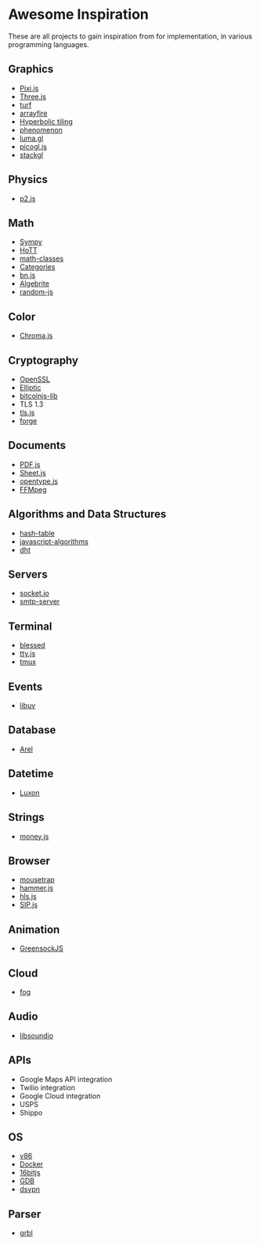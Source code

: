 
# Awesome Inspiration

These are all projects to gain inspiration from for implementation, in various programming languages.

## Graphics

- [Pixi.js](https://github.com/pixijs/pixi.js)
- [Three.js](https://github.com/mrdoob/three.js/)
- [turf](https://github.com/Turfjs/turf)
- [arrayfire](https://github.com/arrayfire/arrayfire)
- [Hyperbolic tiling](http://www.malinc.se/noneuclidean/en/poincaretiling.php)
- [phenomenon](https://github.com/vaneenige/phenomenon)
- [luma.gl](https://github.com/visgl/luma.g)
- [picogl.js](https://github.com/tsherif/picogl.js)
- [stackgl](https://github.com/stackgl)

## Physics

- [p2.js](https://github.com/schteppe/p2.js)

## Math

- [Sympy](https://github.com/sympy/sympy)
- [HoTT](https://github.com/HoTT/HoTT)
- [math-classes](https://github.com/coq-community/math-classes)
- [Categories](https://github.com/amintimany/Categories)
- [bn.js](https://github.com/indutny/bn.js)
- [Algebrite](https://github.com/davidedc/Algebrite)
- [random-js](https://github.com/ckknight/random-js)

## Color

- [Chroma.js](https://github.com/gka/chroma.js/)

## Cryptography

- [OpenSSL](https://github.com/openssl/openssl)
- [Elliptic](https://github.com/indutny/elliptic)
- [bitcoinjs-lib](https://github.com/bitcoinjs/bitcoinjs-lib)
- TLS 1.3
- [tls.js](https://github.com/indutny/tls.js)
- [forge](https://github.com/digitalbazaar/forge)

## Documents

- [PDF.js](https://github.com/mozilla/pdf.js)
- [Sheet.js](https://github.com/SheetJS/sheetjs)
- [opentype.js](https://github.com/opentypejs/opentype.js)
- [FFMpeg](https://github.com/FFmpeg/FFmpeg)

## Algorithms and Data Structures

- [hash-table](https://github.com/ronomon/hash-table)
- [javascript-algorithms](https://github.com/trekhleb/javascript-algorithms)
- [dht](https://github.com/hyperswarm/dht)

## Servers

- [socket.io](https://github.com/socketio/socket.io)
- [smtp-server](https://github.com/nodemailer/smtp-server)

## Terminal

- [blessed](https://github.com/chjj/blessed)
- [tty.js](https://github.com/chjj/tty.js)
- [tmux](https://github.com/tmux/tmux)

## Events

- [libuv](https://github.com/libuv/libuv)

## Database

- [Arel](https://github.com/rails/arel)

## Datetime

- [Luxon](https://github.com/moment/luxon)

## Strings

- [money.js](https://github.com/openexchangerates/money.js)

## Browser

- [mousetrap](https://github.com/ccampbell/mousetrap)
- [hammer.js](https://github.com/hammerjs/hammer.js)
- [hls.js](https://github.com/video-dev/hls.js)
- [SIP.js](https://github.com/onsip/SIP.js)

## Animation

- [GreensockJS](https://github.com/greensock/GSAP)

## Cloud

- [fog](https://github.com/fog/fog)

## Audio

- [libsoundio](https://github.com/andrewrk/libsoundio)

## APIs

- Google Maps API integration
- Twilio integration
- Google Cloud integration
- USPS
- Shippo

## OS

- [v86](https://github.com/copy/v86)
- [Docker](https://github.com/docker/engine)
- [16bitjs](https://github.com/francisrstokes/16bitjs)
- [GDB](https://github.com/bminor/binutils-gdb)
- [dsvpn](https://github.com/jedisct1/dsvpn)

## Parser

- [grbl](https://github.com/gnea/grbl)
